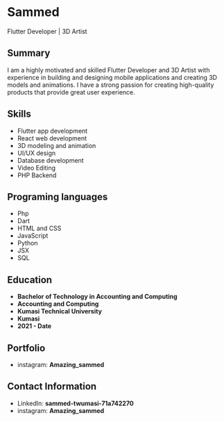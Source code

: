 # Sammed

Flutter Developer | 3D Artist

## Summary

I am a highly motivated and skilled Flutter Developer and 3D Artist with experience in building and designing mobile applications and creating 3D models and animations. I have a strong passion for creating high-quality products that provide great user experience.

## Skills

- Flutter app development
- React web development
- 3D modeling and animation
- UI/UX design
- Database development
- Video Editing
- PHP Backend

## Programing languages
- Php
- Dart
- HTML and CSS
- JavaScript
- Python
- JSX
- SQL

## Education

 * **Bachelor of Technology in Accounting and Computing**
 * **Accounting and Computing**
 * **Kumasi Technical University**
 * **Kumasi** 
 * **2021 - Date**


## Portfolio

- instagram: **Amazing_sammed**

## Contact Information
- LinkedIn: **sammed-twumasi-71a742270**
- instagram: **Amazing_sammed**
